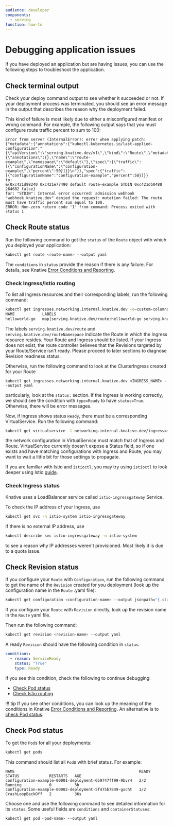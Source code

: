 ```yaml
---
audience: developer
components:
  - serving
function: how-to
---
```


# Debugging application issues

If you have deployed an application but are having issues, you can use the following steps to troubleshoot the application.

## Check terminal output

Check your deploy command output to see whether it succeeded or not. If your
deployment process was terminated, you should see an error message in the output
that describes the reason why the deployment failed.

This kind of failure is most likely due to either a misconfigured manifest or
wrong command. For example, the following output says that you must configure
route traffic percent to sum to 100:

```
Error from server (InternalError): error when applying patch:
{"metadata":{"annotations":{"kubectl.kubernetes.io/last-applied-configuration":"{\"apiVersion\":\"serving.knative.dev/v1\",\"kind\":\"Route\",\"metadata\":{\"annotations\":{},\"name\":\"route-example\",\"namespace\":\"default\"},\"spec\":{\"traffic\":[{\"configurationName\":\"configuration-example\",\"percent\":50}]}}\n"}},"spec":{"traffic":[{"configurationName":"configuration-example","percent":50}]}}
to:
&{0xc421d98240 0xc421e77490 default route-example STDIN 0xc421db0488 264682 false}
for: "STDIN": Internal error occurred: admission webhook "webhook.knative.dev" denied the request: mutation failed: The route must have traffic percent sum equal to 100.
ERROR: Non-zero return code '1' from command: Process exited with status 1
```

## Check Route status

Run the following command to get the `status` of the `Route` object with which
you deployed your application:

```bash
kubectl get route <route-name> --output yaml
```

The `conditions` in `status` provide the reason if there is any failure. For
details, see Knative
[Error Conditions and Reporting](https://github.com/knative/specs/blob/main/specs/serving/knative-api-specification-1.0.md#error-signalling).

### Check Ingress/Istio routing

To list all Ingress resources and their corresponding labels, run the following command:

```bash
kubectl get ingresses.networking.internal.knative.dev -o=custom-columns='NAME:.metadata.name,LABELS:.metadata.labels'
NAME            LABELS
helloworld-go   map[serving.knative.dev/route:helloworld-go serving.knative.dev/routeNamespace:default serving.knative.dev/service:helloworld-go]
```

The labels `serving.knative.dev/route` and `serving.knative.dev/routeNamespace`
indicate the Route in which the Ingress resource resides. Your Route and
Ingress should be listed. If your Ingress does not exist, the route
controller believes that the Revisions targeted by your Route/Service isn't
ready. Please proceed to later sections to diagnose Revision readiness status.

Otherwise, run the following command to look at the ClusterIngress created for
your Route

```
kubectl get ingresses.networking.internal.knative.dev <INGRESS_NAME> --output yaml
```

particularly, look at the `status:` section. If the Ingress is working
correctly, we should see the condition with `type=Ready` to have `status=True`.
Otherwise, there will be error messages.

Now, if Ingress shows status `Ready`, there must be a corresponding
VirtualService. Run the following command:

```bash
kubectl get virtualservice -l networking.internal.knative.dev/ingress=<INGRESS_NAME> -n <INGRESS_NAMESPACE> --output yaml
```

the network configuration in VirtualService must match that of Ingress
and Route. VirtualService currently doesn't expose a Status field, so if one
exists and have matching configurations with Ingress and Route, you may
want to wait a little bit for those settings to propagate.

If you are familiar with Istio and `istioctl`, you may try using `istioctl` to
look deeper using Istio
[guide](https://istio.io/help/ops/traffic-management/proxy-cmd/).

### Check Ingress status

Knative uses a LoadBalancer service called `istio-ingressgateway` Service.

To check the IP address of your Ingress, use

```bash
kubectl get svc -n istio-system istio-ingressgateway
```

If there is no external IP address, use

```bash
kubectl describe svc istio-ingressgateway -n istio-system
```

to see a reason why IP addresses weren't provisioned. Most likely it is due to a
quota issue.

## Check Revision status

If you configure your `Route` with `Configuration`, run the following command to
get the name of the `Revision` created for you deployment (look up the
configuration name in the `Route` .yaml file):

```bash
kubectl get configuration <configuration-name> --output jsonpath="{.status.latestCreatedRevisionName}"
```

If you configure your `Route` with `Revision` directly, look up the revision
name in the `Route` yaml file.

Then run the following command:

```bash
kubectl get revision <revision-name> --output yaml
```

A ready `Revision` should have the following condition in `status`:

```yaml
conditions:
  - reason: ServiceReady
    status: "True"
    type: Ready
```

If you see this condition, check the following to continue debugging:

- [Check Pod status](#check-pod-status)
- [Check Istio routing](#check-ingressistio-routing)

!!! tip
    If you see other conditions, you can look up the meaning of the conditions in Knative [Error Conditions and Reporting](https://github.com/knative/serving/blob/main/docs/spec/errors.md). An alternative is to [check Pod status](#check-pod-status).

## Check Pod status

To get the `Pod`s for all your deployments:

```bash
kubectl get pods
```

This command should list all `Pod`s with brief status. For example:

```text
NAME                                                      READY     STATUS             RESTARTS   AGE
configuration-example-00001-deployment-659747ff99-9bvr4   2/2       Running            0          3h
configuration-example-00002-deployment-5f475b7849-gxcht   1/2       CrashLoopBackOff   2          36s
```

Choose one and use the following command to see detailed information for its
`status`. Some useful fields are `conditions` and `containerStatuses`:

```bash
kubectl get pod <pod-name> --output yaml

```
